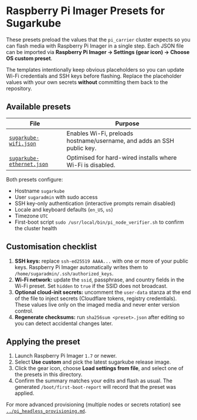 # Raspberry Pi Imager Presets for Sugarkube

These presets preload the values that the `pi_carrier` cluster expects so you can
flash media with Raspberry Pi Imager in a single step.  Each JSON file can be
imported via **Raspberry Pi Imager → Settings (gear icon) → Choose OS custom
preset**.

The templates intentionally keep obvious placeholders so you can update Wi-Fi
credentials and SSH keys before flashing.  Replace the placeholder values with
your own secrets **without** committing them back to the repository.

## Available presets

| File | Purpose |
| ---- | ------- |
| [`sugarkube-wifi.json`](sugarkube-wifi.json) | Enables Wi-Fi, preloads hostname/username, and adds an SSH public key. |
| [`sugarkube-ethernet.json`](sugarkube-ethernet.json) | Optimised for hard-wired installs where Wi-Fi is disabled. |

Both presets configure:

- Hostname `sugarkube`
- User `sugaradmin` with sudo access
- SSH key-only authentication (interactive prompts remain disabled)
- Locale and keyboard defaults (`en_US`, `us`)
- Timezone `UTC`
- First-boot script `sudo /usr/local/bin/pi_node_verifier.sh` to confirm the
  cluster health

## Customisation checklist

1. **SSH keys:** replace `ssh-ed25519 AAAA...` with one or more of your public
   keys.  Raspberry Pi Imager automatically writes them to
   `/home/sugaradmin/.ssh/authorized_keys`.
2. **Wi-Fi network:** update the `ssid`, passphrase, and country fields in the
   Wi-Fi preset.  Set `hidden` to `true` if the SSID does not broadcast.
3. **Optional cloud-init secrets:** uncomment the `user-data` stanza at the end
   of the file to inject secrets (Cloudflare tokens, registry credentials).  These
   values live only on the imaged media and never enter version control.
4. **Regenerate checksums:** run `sha256sum <preset>.json` after editing so you
   can detect accidental changes later.

## Applying the preset

1. Launch Raspberry Pi Imager `1.7` or newer.
2. Select **Use custom** and pick the latest sugarkube release image.
3. Click the gear icon, choose **Load settings from file**, and select one of the
   presets in this directory.
4. Confirm the summary matches your edits and flash as usual.  The generated
   `/boot/first-boot-report` will record that the preset was applied.

For more advanced provisioning (multiple nodes or secrets rotation) see
[`../pi_headless_provisioning.md`](../pi_headless_provisioning.md).
